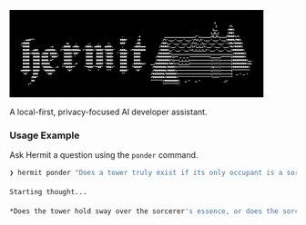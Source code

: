 ![hermit cli screenshot](./assets/hermit.png)

A local-first, privacy-focused AI developer assistant.

### Usage Example

Ask Hermit a question using the `ponder` command.

```bash
❯ hermit ponder "Does a tower truly exist if its only occupant is a sorcerer who never leaves?"

Starting thought...

*Does the tower hold sway over the sorcerer's essence, or does the sorcerer's mere presence animate the tower into *being, and thus do we ponder: Is it the tower that exists, or is it merely the sorcerer's own echo?
```